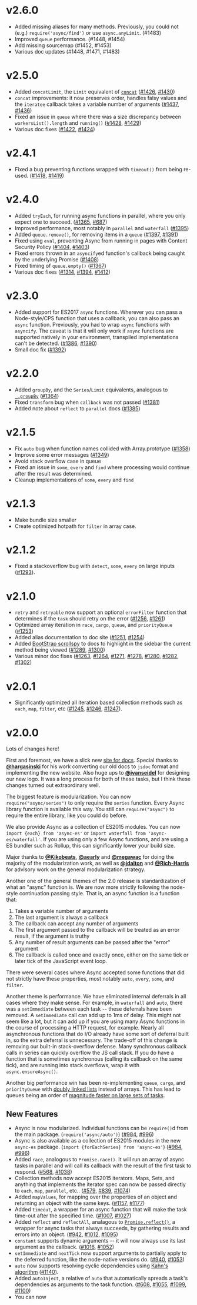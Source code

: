 # v2.6.0
- Added missing aliases for many methods.  Previously, you could not (e.g.) `require('async/find')` or use `async.anyLimit`. (#1483)
- Improved `queue` performance. (#1448, #1454)
- Add missing sourcemap (#1452, #1453)
- Various doc updates (#1448, #1471, #1483)

# v2.5.0
- Added `concatLimit`, the `Limit` equivalent of [`concat`](https://caolan.github.io/async/docs.html#concat) ([#1426](https://github.com/caolan/async/issues/1426), [#1430](https://github.com/caolan/async/pull/1430))
- `concat` improvements: it now preserves order, handles falsy values and the `iteratee` callback takes a variable number of arguments ([#1437](https://github.com/caolan/async/issues/1437), [#1436](https://github.com/caolan/async/pull/1436))
- Fixed an issue in `queue`  where there was a size discrepancy between `workersList().length` and `running()` ([#1428](https://github.com/caolan/async/issues/1428), [#1429](https://github.com/caolan/async/pull/1429))
- Various doc fixes ([#1422](https://github.com/caolan/async/issues/1422), [#1424](https://github.com/caolan/async/pull/1424))

# v2.4.1
- Fixed a bug preventing functions wrapped  with `timeout()` from being re-used. ([#1418](https://github.com/caolan/async/issues/1418), [#1419](https://github.com/caolan/async/issues/1419))

# v2.4.0
- Added `tryEach`, for running async functions in parallel, where you only expect one to succeed. ([#1365](https://github.com/caolan/async/issues/1365), [#687](https://github.com/caolan/async/issues/687))
- Improved performance, most notably in `parallel` and `waterfall` ([#1395](https://github.com/caolan/async/issues/1395))
- Added `queue.remove()`, for removing items in a `queue` ([#1397](https://github.com/caolan/async/issues/1397), [#1391](https://github.com/caolan/async/issues/1391))
- Fixed using `eval`, preventing Async from running in pages with Content Security Policy ([#1404](https://github.com/caolan/async/issues/1404), [#1403](https://github.com/caolan/async/issues/1403))
- Fixed errors thrown in an `asyncify`ed function's callback being caught by the underlying Promise ([#1408](https://github.com/caolan/async/issues/1408))
- Fixed timing of `queue.empty()` ([#1367](https://github.com/caolan/async/issues/1367))
- Various doc fixes ([#1314](https://github.com/caolan/async/issues/1314), [#1394](https://github.com/caolan/async/issues/1394), [#1412](https://github.com/caolan/async/issues/1412))

# v2.3.0
- Added support for ES2017 `async` functions.  Wherever you can pass a Node-style/CPS function that uses a callback, you can also pass an `async` function.  Previously, you had to wrap `async` functions with `asyncify`.  The caveat is that it will only work if `async` functions are supported natively in your environment, transpiled implementations can't be detected.  ([#1386](https://github.com/caolan/async/issues/1386), [#1390](https://github.com/caolan/async/issues/1390))
- Small doc fix ([#1392](https://github.com/caolan/async/issues/1392))

# v2.2.0
- Added `groupBy`, and the `Series`/`Limit` equivalents, analogous to [`_.groupBy`](http://lodash.com/docs#groupBy) ([#1364](https://github.com/caolan/async/issues/1364))
- Fixed `transform` bug when `callback` was not passed ([#1381](https://github.com/caolan/async/issues/1381))
- Added note about `reflect` to `parallel` docs ([#1385](https://github.com/caolan/async/issues/1385))

# v2.1.5
- Fix `auto` bug when function names collided with Array.prototype ([#1358](https://github.com/caolan/async/issues/1358))
- Improve some error messages ([#1349](https://github.com/caolan/async/issues/1349))
- Avoid stack overflow case in queue
- Fixed an issue in `some`, `every` and `find` where processing would continue after the result was determined.
- Cleanup implementations of `some`, `every` and `find`

# v2.1.3
- Make bundle size smaller
- Create optimized hotpath for `filter` in array case.

# v2.1.2
- Fixed a stackoverflow bug with `detect`, `some`, `every` on large inputs ([#1293](https://github.com/caolan/async/issues/1293)).

# v2.1.0

- `retry` and `retryable` now support an optional `errorFilter` function that determines if the `task` should retry on the error ([#1256](https://github.com/caolan/async/issues/1256), [#1261](https://github.com/caolan/async/issues/1261))
- Optimized array iteration in `race`, `cargo`, `queue`, and `priorityQueue` ([#1253](https://github.com/caolan/async/issues/1253))
- Added alias documentation to doc site ([#1251](https://github.com/caolan/async/issues/1251), [#1254](https://github.com/caolan/async/issues/1254))
- Added [BootStrap scrollspy](http://getbootstrap.com/javascript/#scrollspy) to docs to highlight in the sidebar the current method being viewed  ([#1289](https://github.com/caolan/async/issues/1289), [#1300](https://github.com/caolan/async/issues/1300))
- Various minor doc fixes ([#1263](https://github.com/caolan/async/issues/1263), [#1264](https://github.com/caolan/async/issues/1264), [#1271](https://github.com/caolan/async/issues/1271), [#1278](https://github.com/caolan/async/issues/1278), [#1280](https://github.com/caolan/async/issues/1280), [#1282](https://github.com/caolan/async/issues/1282), [#1302](https://github.com/caolan/async/issues/1302))

# v2.0.1

- Significantly optimized all iteration based collection methods such as `each`, `map`, `filter`, etc ([#1245](https://github.com/caolan/async/issues/1245), [#1246](https://github.com/caolan/async/issues/1246), [#1247](https://github.com/caolan/async/issues/1247)).

# v2.0.0

Lots of changes here!

First and foremost, we have a slick new [site for docs](https://caolan.github.io/async/). Special thanks to [**@hargasinski**](https://github.com/hargasinski) for his work converting our old docs to `jsdoc` format and implementing the new website. Also huge ups to [**@ivanseidel**](https://github.com/ivanseidel) for designing our new logo. It was a long process for both of these tasks, but I think these changes turned out extraordinary well.

The biggest feature is modularization. You can now `require("async/series")` to only require the `series` function. Every Async library function is available this way. You still can `require("async")` to require the entire library, like you could do before.

We also provide Async as a collection of ES2015 modules. You can now `import {each} from 'async-es'` or `import waterfall from 'async-es/waterfall'`. If you are using only a few Async functions, and are using a ES bundler such as Rollup, this can significantly lower your build size.

Major thanks to [**@Kikobeats**](github.com/Kikobeats), [**@aearly**](github.com/aearly) and [**@megawac**](github.com/megawac) for doing the majority of the modularization work, as well as [**@jdalton**](github.com/jdalton) and [**@Rich-Harris**](github.com/Rich-Harris) for advisory work on the general modularization strategy.

Another one of the general themes of the 2.0 release is standardization of what an "async" function is. We are now more strictly following the node-style continuation passing style. That is, an async function is a function that:

1. Takes a variable number of arguments
2. The last argument is always a callback
3. The callback can accept any number of arguments
4. The first argument passed to the callback will be treated as an error result, if the argument is truthy
5. Any number of result arguments can be passed after the "error" argument
6. The callback is called once and exactly once, either on the same tick or later tick of the JavaScript event loop.

There were several cases where Async accepted some functions that did not strictly have these properties, most notably `auto`, `every`, `some`, and `filter`.

Another theme is performance. We have eliminated internal deferrals in all cases where they make sense. For example, in `waterfall` and `auto`, there was a `setImmediate` between each task -- these deferrals have been removed. A `setImmediate` call can add up to 1ms of delay. This might not seem like a lot, but it can add up if you are using many Async functions in the course of processing a HTTP request, for example. Nearly all asynchronous functions that do I/O already have some sort of deferral built in, so the extra deferral is unnecessary. The trade-off of this change is removing our built-in stack-overflow defense. Many synchronous callback calls in series can quickly overflow the JS call stack. If you do have a function that is sometimes synchronous (calling its callback on the same tick), and are running into stack overflows, wrap it with `async.ensureAsync()`.

Another big performance win has been re-implementing `queue`, `cargo`, and `priorityQueue` with [doubly linked lists](https://en.wikipedia.org/wiki/Doubly_linked_list) instead of arrays. This has lead to queues being an order of [magnitude faster on large sets of tasks](https://github.com/caolan/async/pull/1205).

## New Features

- Async is now modularized. Individual functions can be `require()`d from the main package. (`require('async/auto')`) ([#984](https://github.com/caolan/async/issues/984), [#996](https://github.com/caolan/async/issues/996))
- Async is also available as a collection of ES2015 modules in the new `async-es` package. (`import {forEachSeries} from 'async-es'`) ([#984](https://github.com/caolan/async/issues/984), [#996](https://github.com/caolan/async/issues/996))
- Added `race`, analogous to `Promise.race()`. It will run an array of async tasks in parallel and will call its callback with the result of the first task to respond. ([#568](https://github.com/caolan/async/issues/568), [#1038](https://github.com/caolan/async/issues/1038))
- Collection methods now accept ES2015 iterators.  Maps, Sets, and anything that implements the iterator spec can now be passed directly to `each`, `map`, `parallel`, etc.. ([#579](https://github.com/caolan/async/issues/579), [#839](https://github.com/caolan/async/issues/839), [#1074](https://github.com/caolan/async/issues/1074))
- Added `mapValues`, for mapping over the properties of an object and returning an object with the same keys. ([#1157](https://github.com/caolan/async/issues/1157), [#1177](https://github.com/caolan/async/issues/1177))
- Added `timeout`, a wrapper for an async function that will make the task time-out after the specified time. ([#1007](https://github.com/caolan/async/issues/1007), [#1027](https://github.com/caolan/async/issues/1027))
- Added `reflect` and `reflectAll`, analagous to [`Promise.reflect()`](http://bluebirdjs.com/docs/api/reflect.html), a wrapper for async tasks that always succeeds, by gathering results and errors into an object.  ([#942](https://github.com/caolan/async/issues/942), [#1012](https://github.com/caolan/async/issues/1012), [#1095](https://github.com/caolan/async/issues/1095))
- `constant` supports dynamic arguments -- it will now always use its last argument as the callback. ([#1016](https://github.com/caolan/async/issues/1016), [#1052](https://github.com/caolan/async/issues/1052))
- `setImmediate` and `nextTick` now support arguments to partially apply to the deferred function, like the node-native versions do. ([#940](https://github.com/caolan/async/issues/940), [#1053](https://github.com/caolan/async/issues/1053))
- `auto` now supports resolving cyclic dependencies using [Kahn's algorithm](https://en.wikipedia.org/wiki/Topological_sorting#Kahn.27s_algorithm) ([#1140](https://github.com/caolan/async/issues/1140)).
- Added `autoInject`, a relative of `auto` that automatically spreads a task's dependencies as arguments to the task function. ([#608](https://github.com/caolan/async/issues/608), [#1055](https://github.com/caolan/async/issues/1055), [#1099](https://github.com/caolan/async/issues/1099), [#1100](https://github.com/caolan/async/issues/1100))
- You can now 